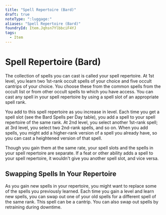 ```yaml
---
title: "Spell Repertoire (Bard)"
draft: true
noteType: ":luggage:"
aliases: "Spell Repertoire (Bard)"
foundryId: Item.Jqhsn7YlbbciF4YJ
tags:
  - Item
---
```


# Spell Repertoire (Bard)

The collection of spells you can cast is called your spell repertoire. At 1st level, you learn two 1st-rank occult spells of your choice and five occult cantrips of your choice. You choose these from the common spells from the occult list or from other occult spells to which you have access. You can cast any spell in your spell repertoire by using a spell slot of an appropriate spell rank.

You add to this spell repertoire as you increase in level. Each time you get a spell slot (see the Bard Spells per Day table), you add a spell to your spell repertoire of the same rank. At 2nd level, you select another 1st-rank spell; at 3rd level, you select two 2nd-rank spells, and so on. When you add spells, you might add a higher-rank version of a spell you already have, so you can cast a heightened version of that spell.

Though you gain them at the same rate, your spell slots and the spells in your spell repertoire are separate. If a feat or other ability adds a spell to your spell repertoire, it wouldn't give you another spell slot, and vice versa.

## Swapping Spells In Your Repertoire

As you gain new spells in your repertoire, you might want to replace some of the spells you previously learned. Each time you gain a level and learn new spells, you can swap out one of your old spells for a different spell of the same rank. This spell can be a cantrip. You can also swap out spells by retraining during downtime.
